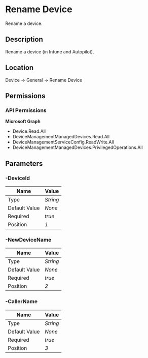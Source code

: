 # Rename Device

Rename a device.

## Description

Rename a device (in Intune and Autopilot).

## Location

Device &rarr; General &rarr; Rename Device

## Permissions

### API Permissions

**Microsoft Graph**
- Device.Read.All
- DeviceManagementManagedDevices.Read.All
- DeviceManagementServiceConfig.ReadWrite.All
- DeviceManagementManagedDevices.PrivilegedOperations.All

## Parameters

### -DeviceId

| Name | Value |
|---|---|
| Type | _String_ |
| Default Value | _None_ |
| Required | _true_ |
| Position | _1_ |

### -NewDeviceName

| Name | Value |
|---|---|
| Type | _String_ |
| Default Value | _None_ |
| Required | _true_ |
| Position | _2_ |

### -CallerName

| Name | Value |
|---|---|
| Type | _String_ |
| Default Value | _None_ |
| Required | _true_ |
| Position | _3_ |


